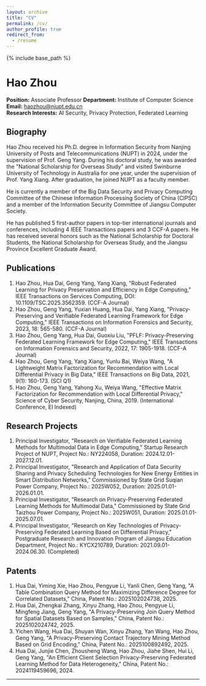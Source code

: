 ```yaml
---
layout: archive
title: "CV"
permalink: /cv/
author_profile: true
redirect_from:
  - /resume
---
```


{% include base_path %}

# Hao Zhou

**Position:** Associate Professor 
**Department:** Institute of Computer Science  
**Email:** haozhou@njupt.edu.cn  
**Research Interests:** AI Security, Privacy Protection, Federated Learning

## Biography

Hao Zhou received his Ph.D. degree in Information Security from Nanjing University of Posts and Telecommunications (NUPT) in 2024, under the supervision of Prof. Geng Yang. During his doctoral study, he was awarded the "National Scholarship for Overseas Study" and visited Swinburne University of Technology in Australia for one year, under the supervision of Prof. Yang Xiang. After graduation, he joined NUPT as a faculty member.

He is currently a member of the Big Data Security and Privacy Computing Committee of the Chinese Information Processing Society of China (CIPSC) and a member of the Information Security Committee of Jiangsu Computer Society.

He has published 5 first-author papers in top-tier international journals and conferences, including 4 IEEE Transactions papers and 3 CCF-A papers. He has received several honors such as the National Scholarship for Doctoral Students, the National Scholarship for Overseas Study, and the Jiangsu Province Excellent Graduate Award.

## Publications

1. Hao Zhou, Hua Dai, Geng Yang, Yang Xiang, "Robust Federated Learning for Privacy Preservation and Efficiency in Edge Computing," IEEE Transactions on Services Computing, DOI: 10.1109/TSC.2025.3562359. (CCF-A Journal)
2. Hao Zhou, Geng Yang, Yuxian Huang, Hua Dai, Yang Xiang, "Privacy-Preserving and Verifiable Federated Learning Framework for Edge Computing," IEEE Transactions on Information Forensics and Security, 2023, 18: 565-580. (CCF-A Journal)
3. Hao Zhou, Geng Yang, Hua Dai, Guoxiu Liu, "PFLF: Privacy-Preserving Federated Learning Framework for Edge Computing," IEEE Transactions on Information Forensics and Security, 2022, 17: 1905-1918. (CCF-A Journal)
4. Hao Zhou, Geng Yang, Yang Xiang, Yunlu Bai, Weiya Wang, "A Lightweight Matrix Factorization for Recommendation with Local Differential Privacy in Big Data," IEEE Transactions on Big Data, 2021, 9(1): 160-173. (SCI Q1)
5. Hao Zhou, Geng Yang, Yahong Xu, Weiya Wang, "Effective Matrix Factorization for Recommendation with Local Differential Privacy," Science of Cyber Security, Nanjing, China, 2019. (International Conference, EI Indexed)

## Research Projects

1. Principal Investigator, "Research on Verifiable Federated Learning Methods for Multimodal Data in Edge Computing," Startup Research Project of NUPT, Project No.: NY224058, Duration: 2024.12.01-2027.12.01.
2. Principal Investigator, "Research and Application of Data Security Sharing and Privacy Scheduling Technologies for New Energy Entities in Smart Distribution Networks," Commissioned by State Grid Suqian Power Company, Project No.: 2025W052, Duration: 2025.01.01-2026.01.01.
3. Principal Investigator, "Research on Privacy-Preserving Federated Learning Methods for Multimodal Data," Commissioned by State Grid Taizhou Power Company, Project No.: 2025W051, Duration: 2025.01.01-2025.07.01.
4. Principal Investigator, "Research on Key Technologies of Privacy-Preserving Federated Learning Based on Differential Privacy," Postgraduate Research and Innovation Program of Jiangsu Education Department, Project No.: KYCX210789, Duration: 2021.09.01-2024.06.30. (Completed)

## Patents

1. Hua Dai, Yiming Xie, Hao Zhou, Pengyue Li, Yanli Chen, Geng Yang, "A Table Combination Query Method for Maximizing Difference Degree for Correlated Datasets," China, Patent No.: 2025102024738, 2025.
2. Hua Dai, Zhengkai Zhang, Xinyu Zhang, Hao Zhou, Pengyue Li, Mingfeng Jiang, Geng Yang, "A Privacy-Preserving Join Query Method for Spatial Datasets Based on Samples," China, Patent No.: 2025102024742, 2025.
3. Yichen Wang, Hua Dai, Shuyan Wan, Xinyu Zhang, Yan Wang, Hao Zhou, Geng Yang, "A Privacy-Preserving Contact Trajectory Mining Method Based on Grid Encoding," China, Patent No.: 2025100892492, 2025.
4. Hua Dai, Junjie Chen, Zhousheng Wang, Hao Zhou, Jiahe Shen, Hui Li, Geng Yang, "An Efficient Client Selection Privacy-Preserving Federated Learning Method for Data Heterogeneity," China, Patent No.: 2024119459696, 2024.

---
